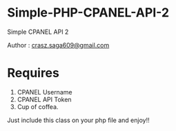 # Simple-PHP-CPANEL-API-2
Simple CPANEL API 2

Author  : crasz.saga609@gmail.com

# Requires

1. CPANEL Username
2. CPANEL API Token
3. Cup of coffea.

Just include this class on your php file and enjoy!!
